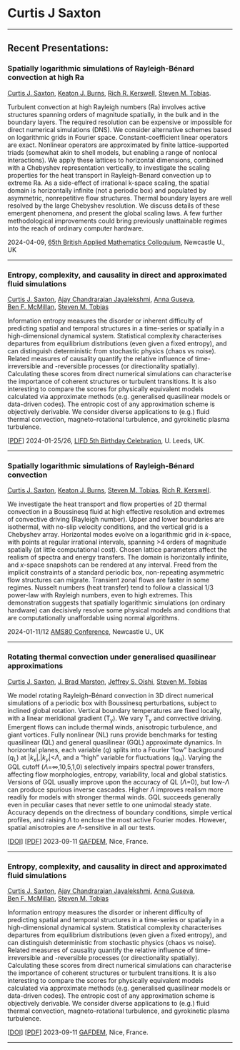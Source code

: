 # Curtis J Saxton
---

## Recent Presentations:

### Spatially logarithmic simulations of Rayleigh-Bénard convection at high Ra
[Curtis&nbsp;J.&nbsp;Saxton](https://orcid.org/0000-0002-5441-1978),
[Keaton&nbsp;J.&nbsp;Burns](https://orcid.org/0000-0003-4761-4766),
[Rich&nbsp;R.&nbsp;Kerswell](https://orcid.org/0000-0001-5460-5337),
[Steven&nbsp;M.&nbsp;Tobias](https://orcid.org/0000-0003-0205-7716).

Turbulent convection at high Rayleigh numbers (Ra) involves active structures spanning orders of magnitude spatially,
in the bulk and in the boundary layers.
The required resolution can be expensive or impossible for direct numerical simulations (DNS).
We consider alternative schemes based on logarithmic grids in Fourier space.
Constant-coefficient linear operators are exact.
Nonlinear operators are approximated by finite lattice-supported triads
(somewhat akin to shell models, but enabling a range of nonlocal interactions).
We apply these lattices to horizontal dimensions,
combined with a Chebyshev representation vertically,
to investigate the scaling properties for the heat transport in Rayleigh-Benard convection up to extreme Ra.
As a side-effect of irrational k-space scaling,
the spatial domain is horizontally infinite (not a periodic box) and populated by asymmetric, nonrepetitive flow structures.
Thermal boundary layers are well resolved by the large Chebyshev resolution.
We discuss details of these emergent phenomena, and present the global scaling laws.
A few further methodological improvements could bring previously unattainable regimes into the reach of ordinary computer hardware.

2024-04-09,
[65th British Applied Mathematics Colloquium](https://conferences.ncl.ac.uk/bamc2024/),
Newcastle&nbsp;U., UK

---

### Entropy, complexity, and causality in direct and approximated fluid simulations
[Curtis&nbsp;J.&nbsp;Saxton](https://orcid.org/0000-0002-5441-1978),
[Ajay&nbsp;Chandrarajan&nbsp;Jayalekshmi](https://orcid.org/0000-0002-6447-581X),
[Anna&nbsp;Guseva](https://orcid.org/0000-0003-2831-184X),
[Ben&nbsp;F.&nbsp;McMillan](https://orcid.org/0000-0003-1509-2940),
[Steven&nbsp;M.&nbsp;Tobias](https://orcid.org/0000-0003-0205-7716)

Information entropy measures the disorder or inherent difficulty of predicting spatial and temporal structures
in a time-series or spatially in a high-dimensional dynamical system.
Statistical complexity characterises departures from equilibrium distributions (even given a fixed entropy),
and can distinguish deterministic from stochastic physics (chaos vs noise).
Related measures of causality quantify the relative influence of time-irreversible and 
-reversible processes (or directionality spatially).
Calculating these scores from direct numerical simulations can characterise the importance of coherent structures or turbulent transitions.
It is also interesting to compare the scores for physically equivalent models calculated via approximate methods
(e.g. generalised quasilinear models or data-driven codes).
The entropic cost of any approximation scheme is objectively derivable.
We consider diverse applications to
(e.g.) fluid thermal convection,
magneto-rotational turbulence,
and gyrokinetic plasma turbulence.

\[[PDF](20240125_saxton_poster.pdf)\]
2024-01-25/26,
[LIFD 5th Birthday Celebration](https://fluids.leeds.ac.uk/events/lifd-5th-birthday-celebration/),
U.&nbsp;Leeds, UK.

---

### Spatially logarithmic simulations of Rayleigh-Bénard convection
[Curtis&nbsp;J.&nbsp;Saxton](https://orcid.org/0000-0002-5441-1978),
[Keaton&nbsp;J.&nbsp;Burns](https://orcid.org/0000-0003-4761-4766),
[Steven&nbsp;M.&nbsp;Tobias](https://orcid.org/0000-0003-0205-7716),
[Rich&nbsp;R.&nbsp;Kerswell](https://orcid.org/0000-0001-5460-5337).

We investigate the heat transport and flow properties of 2D thermal convection
in a Boussinesq fluid at high effective resolution and extremes of convective driving (Rayleigh number). 
Upper and lower boundaries are isothermal,
with no-slip velocity conditions,
and the vertical grid is a Chebyshev array.
Horizontal modes evolve on a logarithmic grid in *k*-space,
with points at regular irrational intervals,
spanning >4 orders of magnitude spatially (at little computational cost).
Chosen lattice parameters affect the realism of spectra and energy transfers.
The domain is horizontally infinite,
and *x*-space snapshots can be rendered at any interval.
Freed from the implicit constraints of a standard periodic box,
non-repeating asymmetric flow structures can migrate.
Transient zonal flows are faster in some regimes.
Nusselt numbers (heat transfer) tend to follow a classical 1/3 power-law with Rayleigh numbers, even to high extremes.
This demonstration suggests that spatially
logarithmic simulations (on ordinary hardware)
can decisively resolve some physical models and conditions
that are computationally unaffordable using normal algorithms.

2024-01-11/12
[AMS80 Conference](https://conferences.ncl.ac.uk/ams80/), Newcastle&nbsp;U., UK

---

### Rotating thermal convection under generalised quasilinear approximations
[Curtis&nbsp;J.&nbsp;Saxton](https://orcid.org/0000-0002-5441-1978),
[J.&nbsp;Brad&nbsp;Marston](https://orcid.org/0000-0002-9751-829X),
[Jeffrey&nbsp;S.&nbsp;Oishi](https://orcid.org/0000-0001-8531-6570),
[Steven&nbsp;M.&nbsp;Tobias](https://orcid.org/0000-0003-0205-7716)

We model rotating Rayleigh–Bénard convection in 3D direct numerical simulations
of a periodic box with Boussinesq perturbations,
subject to inclined global rotation.
Vertical boundary temperatures are fixed locally, with a linear meridional gradient (T<sub>y</sub>).
We vary T<sub>y</sub> and convective driving.
Emergent flows can include thermal winds, anisotropic turbulence, and giant vortices.
Fully nonlinear (NL) runs provide benchmarks for testing quasilinear (QL) and general quasilinear (GQL) approximate dynamics.
In horizontal planes, each variable (*q*) splits into a Fourier “low” background (*q*<sub>L</sub>)
at \|*k<sub>x</sub>*\|,\|*k<sub>y</sub>*\|<*Λ*,
and a “high” variable for fluctuations (*q*<sub>H</sub>).
Varying the GQL cutoff (*Λ*=∞,10,5,1,0) selectively impairs spectral power transfers,
affecting flow morphologies, entropy, variability, local and global statistics.
Versions of GQL usually improve upon the accuracy of QL (*Λ*=0), but low-*Λ* can produce spurious inverse cascades.
Higher *Λ* improves realism more readily for models with stronger thermal winds.
GQL succeeds generally even in peculiar cases that never settle to one unimodal steady state.
Accuracy depends on the directness of boundary conditions, simple vertical profiles, 
and raising *Λ* to enclose the most active Fourier modes.
However, spatial anisotropies are *Λ*-sensitive in all our tests.

\[[DOI](http://dx.doi.org/10.13140/RG.2.2.13650.77764)\]
\[[PDF](pdf/20230911_saxton_poster_1.pdf)\]
2023-09-11 [GAFDEM](https://gafdem.sciencesconf.org/), Nice, France.

---

### Entropy, complexity, and causality in direct and approximated fluid simulations
[Curtis&nbsp;J.&nbsp;Saxton](https://orcid.org/0000-0002-5441-1978),
[Ajay&nbsp;Chandrarajan&nbsp;Jayalekshmi](https://orcid.org/0000-0002-6447-581X),
[Anna&nbsp;Guseva](https://orcid.org/0000-0003-2831-184X),
[Ben&nbsp;F.&nbsp;McMillan](https://orcid.org/0000-0003-1509-2940),
[Steven&nbsp;M.&nbsp;Tobias](https://orcid.org/0000-0003-0205-7716)

Information entropy measures the disorder or inherent difficulty of predicting spatial and temporal structures
in a time-series or spatially in a high-dimensional dynamical system.
Statistical complexity characterises departures from equilibrium distributions (even given a fixed entropy),
and can distinguish deterministic from stochastic physics (chaos vs noise).
Related measures of causality quantify the relative influence of time-irreversible and 
-reversible processes (or directionality spatially).
Calculating these scores from direct numerical simulations can characterise the importance of coherent structures or turbulent transitions.
It is also interesting to compare the scores for physically equivalent models calculated via approximate methods
(e.g. generalised quasilinear models or data-driven codes).
The entropic cost of any approximation scheme is objectively derivable.
We consider diverse applications to
(e.g.) fluid thermal convection,
magneto-rotational turbulence,
and gyrokinetic plasma turbulence.

\[[DOI](http://dx.doi.org/10.13140/RG.2.2.27072.55044)\]
\[[PDF](pdf/20230911_saxton_poster_2.pdf)\]
2023-09-11 [GAFDEM](https://gafdem.sciencesconf.org/), Nice, France.

---
